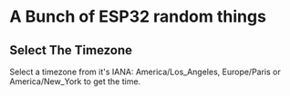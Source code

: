 # A Bunch of ESP32 random things
## Select The Timezone
Select a timezone from it's IANA: America/Los_Angeles, Europe/Paris or America/New_York to get the time.

